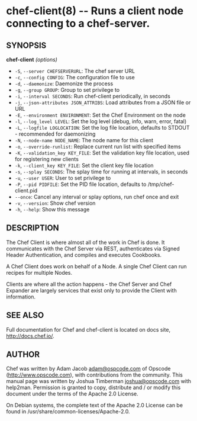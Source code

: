 chef-client(8) -- Runs a client node connecting to a chef-server.
========================================

## SYNOPSIS

__chef-client__ _(options)_

  * `-S`, `--server CHEFSERVERURL`:
    The chef server URL
  * `-c`, `--config CONFIG`:
    The configuration file to use
  * `-d`, `--daemonize`:
    Daemonize the process
  * `-g`, `--group GROUP`:
    Group to set privilege to
  * `-i`, `--interval SECONDS`:
    Run chef-client periodically, in seconds
  * `-j`, `--json-attributes JSON_ATTRIBS`:
    Load attributes from a JSON file or URL
  * `-E`, `--environment ENVIRONMENT`:
    Set the Chef Environment on the node
  * `-l`, `--log_level LEVEL`:
    Set the log level (debug, info, warn, error, fatal)
  * `-L`, `--logfile LOGLOCATION`:
    Set the log file location, defaults to STDOUT - recommended for
    daemonizing
  * `-N`, `--node-name NODE_NAME`:
    The node name for this client
  * `-o`, `--override-runlist`:
    Replace current run list with specified items
  * `-K`, `--validation_key KEY_FILE`:
    Set the validation key file location, used for registering new clients
  * `-k`, `--client_key KEY_FILE`:
    Set the client key file location
  * `-s`, `--splay SECONDS`:
    The splay time for running at intervals, in seconds
  * `-u`, `--user USER`:
    User to set privilege to
  * `-P`, `--pid PIDFILE`:
    Set the PID file location, defaults to /tmp/chef-client.pid
  * `--once`:
    Cancel any interval or splay options, run chef once and exit
  * `-v`, `--version`:
    Show chef version
  * `-h`, `--help`:
    Show this message

## DESCRIPTION

The Chef Client is where almost all of the work in Chef is done. It
communicates with the Chef Server via REST, authenticates via Signed
Header Authentication, and compiles and executes Cookbooks.

A Chef Client does work on behalf of a Node. A single Chef Client can
run recipes for multiple Nodes.

Clients are where all the action happens - the Chef Server and Chef Expander
are largely services that exist only to provide the Client with information.

## SEE ALSO

Full  documentation  for  Chef  and  chef-client is located on docs site, http://docs.chef.io/.

## AUTHOR

Chef was written by Adam Jacob <adam@ospcode.com> of Opscode
(http://www.opscode.com),  with contributions from the community.  This
manual page was written by Joshua Timberman  <joshua@opscode.com>  with
help2man.  Permission  is  granted  to copy, distribute and / or modify
this document under the terms of the Apache 2.0 License.

On Debian systems, the complete text of the Apache 2.0 License  can  be
found in /usr/share/common-licenses/Apache-2.0.
